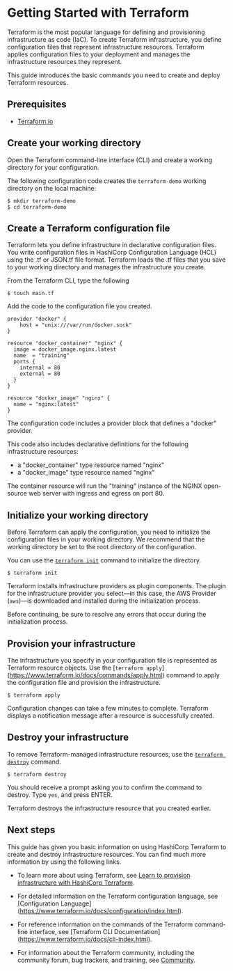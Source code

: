 # Getting Started with Terraform

Terraform is the most popular language for defining and provisioning infrastructure as code (IaC). To create Terraform infrastructure, you define configuration files that represent infrastructure resources. Terraform applies configuration files to your deployment and manages the infrastructure resources they represent. 

This guide introduces the basic commands you need to create and deploy Terraform resources. 

## Prerequisites

- [Terraform.io](https://www.terraform.io/downloads.html)

## Create your working directory

Open the Terraform command-line interface (CLI) and create a working directory for your configuration. 

The following configuration code creates the `terraform-demo` working directory on the local machine:

```shell
$ mkdir terraform-demo
$ cd terraform-demo
```

## Create a Terraform configuration file

Terraform lets you define infrastructure in declarative configuration files. You write configuration files in HashiCorp Configuration Language (HCL) using the .tf or JSON.tf file format. Terraform loads the .tf files that you save to your working directory and manages the infrastructure you create. 

From the Terraform CLI, type the following

```shell
$ touch main.tf
```

Add the code to the configuration file you created. 

```hcl
provider "docker" {
    host = "unix:///var/run/docker.sock"
}

resource "docker_container" "nginx" {
  image = docker_image.nginx.latest
  name  = "training"
  ports {
    internal = 80
    external = 80
  }
}

resource "docker_image" "nginx" {
  name = "nginx:latest"
}
```

The configuration code includes a provider block that defines a "docker" provider. 

This code also includes declarative definitions for the following infrastructure resources: 

- a "docker_container" type resource named "nginx" 
- a "docker_image" type resource named "nginx"

The container resource will run the "training" instance of the NGINX open-source web server with ingress and egress on port 80. 

## Initialize your working directory

Before Terraform can apply the configuration, you need to initialize the configuration files in your working directory. We recommend that the working directory be set to the root directory of the configuration. 

You can use the [`terraform init`](https://www.terraform.io/docs/commands/init.html) command to initialize the directory. 

```shell
$ terraform init

```
Terraform installs infrastructure providers as plugin components. The plugin for the infrastructure provider you select&mdash;in this case, the AWS Provider (`aws`)&mdash;is downloaded and installed during the initialization process. 

Before continuing, be sure to resolve any errors that occur during the initialization process. 

## Provision your infrastructure

The infrastructure you specify in your configuration file is represented as Terraform resource objects. Use the [`terraform apply`] (https://www.terraform.io/docs/commands/apply.html) command to apply the configuration file and provision the infrastructure.

```shell
$ terraform apply
```
Configuration changes can take a few minutes to complete. Terraform displays a notification message after a resource is successfully created.

## Destroy your infrastructure

To remove Terraform-managed infrastructure resources, use the [`terraform destroy`](https://www.terraform.io/docs/commands/destroy.html) command.

```shell
$ terraform destroy
```
You should receive a prompt asking you to confirm the command to destroy. Type `yes`, and press ENTER. 

Terraform destroys the infrastructure resource that you created earlier.

## Next steps

This guide has given you basic information on using HashiCorp Terraform to create and destroy infrastructure resources. You can find much more information by using the following links.

- To learn more about using Terraform, see [Learn to provision infrastructure with HashiCorp Terraform]( https://learn.hashicorp.com/terraform). 

- For detailed information on the Terraform configuration language, see [Configuration Language] (https://www.terraform.io/docs/configuration/index.html). 

- For reference information on the commands of the Terraform command-line interface, see [Terraform CLI Documentation] (https://www.terraform.io/docs/cli-index.html).

- For information about the Terraform community, including the community forum, bug trackers, and training, see [Community]( https://www.terraform.io/community.html).


